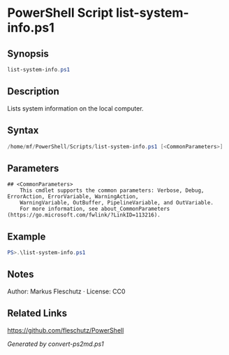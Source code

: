 # PowerShell Script list-system-info.ps1

## Synopsis
```powershell
list-system-info.ps1
```

## Description
Lists system information on the local computer.

## Syntax
```powershell
/home/mf/PowerShell/Scripts/list-system-info.ps1 [<CommonParameters>]
```

## Parameters

```
## <CommonParameters>
    This cmdlet supports the common parameters: Verbose, Debug, ErrorAction, ErrorVariable, WarningAction, 
    WarningVariable, OutBuffer, PipelineVariable, and OutVariable.
    For more information, see about_CommonParameters (https://go.microsoft.com/fwlink/?LinkID=113216).
```

## Example
```powershell
PS>.\list-system-info.ps1
```


## Notes
Author: Markus Fleschutz · License: CC0

## Related Links
https://github.com/fleschutz/PowerShell

*Generated by convert-ps2md.ps1*

